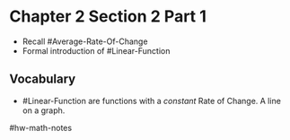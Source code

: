 # Chapter 2 Section 2 Part 1
- Recall #Average-Rate-Of-Change
- Formal introduction of #Linear-Function

## Vocabulary
- #Linear-Function are functions with a *constant* Rate of Change. A line on a graph.

#hw-math-notes
